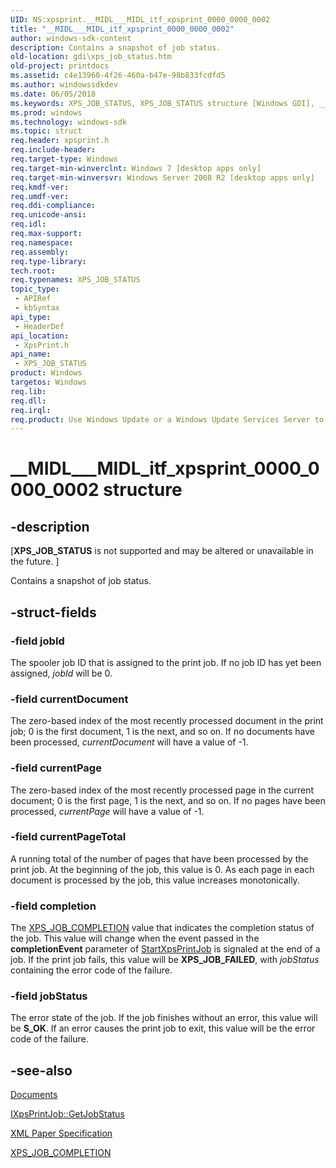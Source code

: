 ```yaml
---
UID: NS:xpsprint.__MIDL___MIDL_itf_xpsprint_0000_0000_0002
title: "__MIDL___MIDL_itf_xpsprint_0000_0000_0002"
author: windows-sdk-content
description: Contains a snapshot of job status.
old-location: gdi\xps_job_status.htm
old-project: printdocs
ms.assetid: c4e13960-4f26-460a-b47e-98b833fcdfd5
ms.author: windowssdkdev
ms.date: 06/05/2018
ms.keywords: XPS_JOB_STATUS, XPS_JOB_STATUS structure [Windows GDI], __MIDL___MIDL_itf_xpsprint_0000_0000_0002, gdi.xps_job_status, xpsprint/XPS_JOB_STATUS
ms.prod: windows
ms.technology: windows-sdk
ms.topic: struct
req.header: xpsprint.h
req.include-header: 
req.target-type: Windows
req.target-min-winverclnt: Windows 7 [desktop apps only]
req.target-min-winversvr: Windows Server 2008 R2 [desktop apps only]
req.kmdf-ver: 
req.umdf-ver: 
req.ddi-compliance: 
req.unicode-ansi: 
req.idl: 
req.max-support: 
req.namespace: 
req.assembly: 
req.type-library: 
tech.root: 
req.typenames: XPS_JOB_STATUS
topic_type:
 - APIRef
 - kbSyntax
api_type:
 - HeaderDef
api_location:
 - XpsPrint.h
api_name:
 - XPS_JOB_STATUS
product: Windows
targetos: Windows
req.lib: 
req.dll: 
req.irql: 
req.product: Use Windows Update or a Windows Update Services Server to retrieve the update on Windows XP.
---
```


# __MIDL___MIDL_itf_xpsprint_0000_0000_0002 structure


## -description


<p class="CCE_Message">[<b>XPS_JOB_STATUS</b> is not supported and may be altered or unavailable in the future. ]

Contains a snapshot of job status.


## -struct-fields




### -field jobId

The spooler job ID that is assigned to the print job.  If no job ID has yet been assigned, <i>jobId</i> will be 0.


### -field currentDocument

The zero-based index of the most recently processed document in the print job;  0 is the first document, 1 is the next, and so on. If no documents have been processed, <i>currentDocument</i> will have a value of -1.


### -field currentPage

The zero-based index of the most recently processed page in the current document; 0 is the first page, 1 is the next, and so on. If no pages have been processed, <i>currentPage</i> will have a value of -1.


### -field currentPageTotal

A running total of the number of pages that have been processed by the print job. At the beginning of the job, this value is  0. As each page in each document is processed by the job, this value increases monotonically.


### -field completion

The <a href="https://msdn.microsoft.com/a0bfb708-033a-4493-a878-0ebdcaae672f">XPS_JOB_COMPLETION</a> value that indicates the completion status of the job.  This value will change when the event passed in the <b>completionEvent</b> parameter of <a href="https://msdn.microsoft.com/d982ae2e-c68f-4197-b419-22a63e61db8a">StartXpsPrintJob</a> is signaled at the end of a job. If the print job fails, this value will be <b>XPS_JOB_FAILED</b>,  with <i>jobStatus</i> containing the error code of the failure.


### -field jobStatus

The error state of the job.  If the job finishes without an error, this value will be <b>S_OK</b>. If an error causes the print job to exit, this value will be the error code of the failure.


## -see-also




<a href="https://msdn.microsoft.com/library/windows/hardware/ff541159">Documents</a>



<a href="https://msdn.microsoft.com/e2a55aec-f8a5-40b4-8c26-1488df49eed0">IXpsPrintJob::GetJobStatus</a>



<a href="http://go.microsoft.com/?linkid=8435939">XML Paper Specification</a>



<a href="https://msdn.microsoft.com/a0bfb708-033a-4493-a878-0ebdcaae672f">XPS_JOB_COMPLETION</a>
 

 

